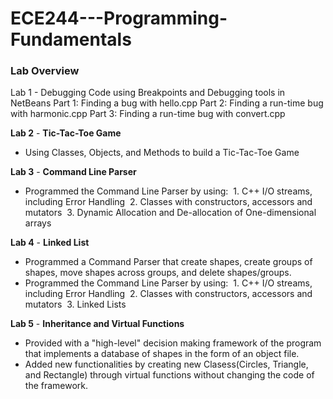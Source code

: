 # ECE244---Programming-Fundamentals

### Lab Overview
Lab 1 - Debugging Code using Breakpoints and Debugging tools in NetBeans
Part 1: Finding a bug with hello.cpp
Part 2: Finding a run-time bug with harmonic.cpp
Part 3: Finding a run-time bug with convert.cpp

**Lab 2** - **Tic-Tac-Toe Game**
- Using Classes, Objects, and Methods to build a Tic-Tac-Toe Game

**Lab 3** - **Command Line Parser**
- Programmed the Command Line Parser by using:
&nbsp;1. C++ I/O streams, including Error Handling
&nbsp;2. Classes with constructors, accessors and mutators
&nbsp;3. Dynamic Allocation and De-allocation of One-dimensional arrays

**Lab 4** - **Linked List**
- Programmed a Command Parser that create shapes, create groups of shapes, move shapes across groups, and delete shapes/groups.
- Programmed the Command Line Parser by using:
&nbsp;1. C++ I/O streams, including Error Handling
&nbsp;2. Classes with constructors, accessors and mutators
&nbsp;3. Linked Lists

**Lab 5** - **Inheritance and Virtual Functions**
- Provided with a "high-level" decision making framework of the program that implements a database of shapes in the form of an object file.
- Added new functionalities by creating new Clasess(Circles, Triangle, and Rectangle) through virtual functions without changing the code of the framework.

